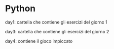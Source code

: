 # Python

day1: cartella che contiene gli esercizi del giorno 1

day3: cartella che contiene gli esercizi del giorno 2

day4: contiene il gioco impiccato
